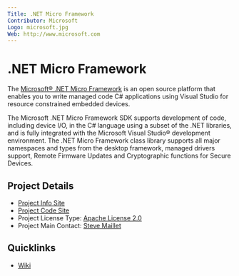 ```yaml
---
Title: .NET Micro Framework
Contributor: Microsoft
Logo: microsoft.jpg
Web: http://www.microsoft.com
---
```

# .NET Micro Framework

The [Microsoft® .NET Micro Framework](https://netmf.github.io/) is an open source platform that enables you to write managed code C# applications using Visual Studio for resource constrained embedded devices.

The Microsoft .NET Micro Framework SDK supports development of code, including device I/O, in the C# language using a subset of the .NET libraries, and is fully integrated with the Microsoft Visual Studio® development environment. The .NET Micro Framework class library supports all major namespaces and types from the desktop framework, managed drivers support, Remote Firmware Updates and Cryptographic functions for Secure Devices.

## Project Details
* [Project Info Site](https://netmf.github.io/) 
* [Project Code Site](https://github.com/NETMF/netmf-interpreter) 
* Project License Type: [Apache License 2.0](https://github.com/NETMF/netmf-interpreter/blob/dev/License.txt)
* Project Main Contact: [Steve Maillet](https://github.com/smaillet-ms)

## Quicklinks

* [Wiki](https://github.com/NETMF/netmf-interpreter/wiki)
